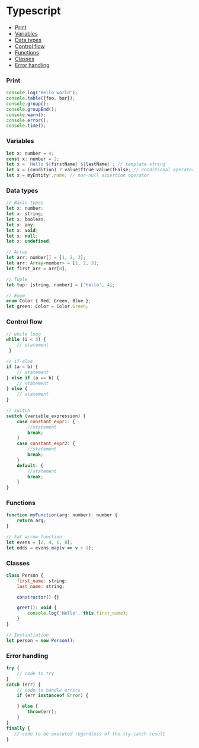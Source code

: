 # Typescript

- [Print](#print)
- [Variables](#variables)
- [Data types](#data-types)
- [Control flow](#control-flow)
- [Functions](#functions)
- [Classes](#classes)
- [Error handling](#error-handling)

### Print

```javascript
console.log('Hello world');
console.table({foo, bar});
console.group();
console.groupEnd();
console.warn();
console.error();
console.time();
```

### Variables

```javascript
let x: number = 4;
const x: number = 2;
let x = `Hello ${firstName} ${lastName}`; // template string
let x = (condition) ? valueIfTrue:valueIfFalse; // conditional operator
let x = myEntity!.name; // non-null assertion operator
```

### Data types

```javascript
// Basic types
let x: number;
let x: string;
let x: boolean;
let x: any;
let x: void;
let x: null;
let x: undefined;

// Array
let arr: number[] = [1, 2, 3];
let arr: Array<number> = [1, 2, 3];
let first_arr = arr[0];

// Tuple
let tup: [string, number] = ['hello', 4];

// Enum
enum Color { Red, Green, Blue };
let green: Color = Color.Green;
```

### Control flow

```javascript
// while loop
while (i < 3) {
    // statement
 }

// if-else
if (a < b) {
    // statement
} else if (a == b) {
    // statement
} else {
    // statement
}

// switch
switch (variable_expression) {
    case constant_expr1: {
        //statement
        break;
    }
    case constant_expr2: {
        //statement
        break;
    }
    default: {
        //statement
        break;
    }
}
```

### Functions

```javascript
function myFunction(arg: number): number {
    return arg;
}

// Fat arrow function
let evens = [2, 4, 6, 8];
let odds = evens.map(v => v + 1);
```

### Classes

```javascript
class Person {
    first_name: string;
    last_name: string;

    constructor() {}

    greet(): void {
        console.log('Hello', this.first_name);
    }
}

// Instantiation
let person = new Person();
```

### Error handling

```javascript
try {
    // code to try
}
catch (err) {
    // code to handle errors
    if (err instanceof Error) {

    } else {
        throw(err);
    }
}
finally {
   // code to be executed regardless of the try-catch result
}
```
